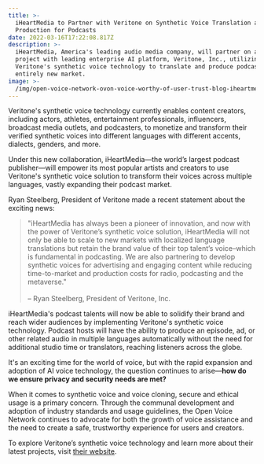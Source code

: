 ```yaml
---
title: >-
  iHeartMedia to Partner with Veritone on Synthetic Voice Translation and
  Production for Podcasts
date: 2022-03-16T17:22:08.817Z
description: >-
  iHeartMedia, America's leading audio media company, will partner on a new
  project with leading enterprise AI platform, Veritone, Inc., utilizing
  Veritone's synthetic voice technology to translate and produce podcasts for an
  entirely new market.
image: >-
  /img/open-voice-network-ovon-voice-worthy-of-user-trust-blog-iheartmedia-to-partner-with-veritone-on-synthetic-voice-translation-and-production-for-podcasts.jpg
---
```

Veritone's synthetic voice technology currently enables content creators, including actors, athletes, entertainment professionals, influencers, broadcast media outlets, and podcasters, to monetize and transform their verified synthetic voices into different languages with different accents, dialects, genders, and more.

Under this new collaboration, iHeartMedia—the world’s largest podcast publisher—will empower its most popular artists and creators to use Veritone's synthetic voice solution to transform their voices across multiple languages, vastly expanding their podcast market.

Ryan Steelberg, President of Veritone made a recent statement about the exciting news:

> "iHeartMedia has always been a pioneer of innovation, and now with the power of Veritone’s synthetic voice solution, iHeartMedia will not only be able to scale to new markets with localized language translations but retain the brand value of their top talent’s voice–which is fundamental in podcasting. We are also partnering to develop synthetic voices for advertising and engaging content while reducing time-to-market and production costs for radio, podcasting and the metaverse."<br></br>– Ryan Steelberg, President of Veritone, Inc.

iHeartMedia's podcast talents will now be able to solidify their brand and reach wider audiences by implementing Veritone's synthetic voice technology. Podcast hosts will have the ability to produce an episode, ad, or other related audio in multiple languages automatically without the need for additional studio time or translators, reaching listeners across the globe.

It's an exciting time for the world of voice, but with the rapid expansion and adoption of AI voice technology, the question continues to arise—**how do we ensure privacy and security needs are met?**

When it comes to synthetic voice and voice cloning, secure and ethical usage is a primary concern. Through the communal development and adoption of industry standards and usage guidelines, the Open Voice Network continues to advocate for both the growth of voice assistance and the need to create a safe, trustworthy experience for users and creators.

To explore Veritone’s synthetic voice technology and learn more about their latest projects, visit [their website](www.veritone.com/solutions/voice-cloning).
